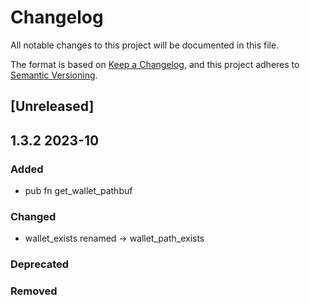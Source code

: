 # Changelog

All notable changes to this project will be documented in this file.

The format is based on [Keep a Changelog](https://keepachangelog.com/en/1.0.0/),
and this project adheres to [Semantic Versioning](https://semver.org/spec/v2.0.0.html).

## [Unreleased]

## 1.3.2 2023-10

### Added

- pub fn get_wallet_pathbuf 

### Changed

- wallet_exists renamed -> wallet_path_exists

### Deprecated

### Removed
